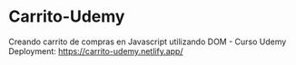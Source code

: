 # Carrito-Udemy
Creando carrito de compras en Javascript utilizando DOM - Curso Udemy <br/>
Deployment: https://carrito-udemy.netlify.app/
